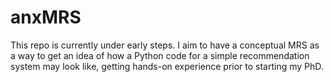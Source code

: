 # anxMRS

This repo is currently under early steps. I aim to have a conceptual MRS as a way to get an idea of how a Python code for a simple recommendation system may look like, getting hands-on experience prior to starting my PhD.
